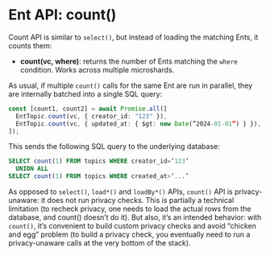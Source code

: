# Ent API: count()

Count API is similar to `select()`, but instead of loading the matching Ents, it counts them:

* **count(vc, where)**: returns the number of Ents matching the `where` condition. Works across multiple microshards.

As usual, if multiple `count()` calls for the same Ent are run in parallel, they are internally batched into a single SQL query:

```typescript
const [count1, count2] = await Promise.all([
  EntTopic.count(vc, { creator_id: "123" }),
  EntTopic.count(vc, { updated_at: { $gt: new Date(”2024-01-01”) } }),
]);
```

This sends the following SQL query to the underlying database:

```sql
SELECT count(1) FROM topics WHERE creator_id=‘123’
  UNION ALL
SELECT count(1) FROM topics WHERE created_at>‘...’
```

As opposed to `select()`, `load*()` and `loadBy*()` APIs, `count()` API is privacy-unaware: it does not run privacy checks. This is partially a technical limitation (to recheck privacy, one needs to load the actual rows from the database, and count() doesn’t do it). But also, it’s an intended behavior: with `count()`, it’s convenient to build custom privacy checks and avoid “chicken and egg” problem (to build a privacy check, you eventually need to run a privacy-unaware calls at the very bottom of the stack).
